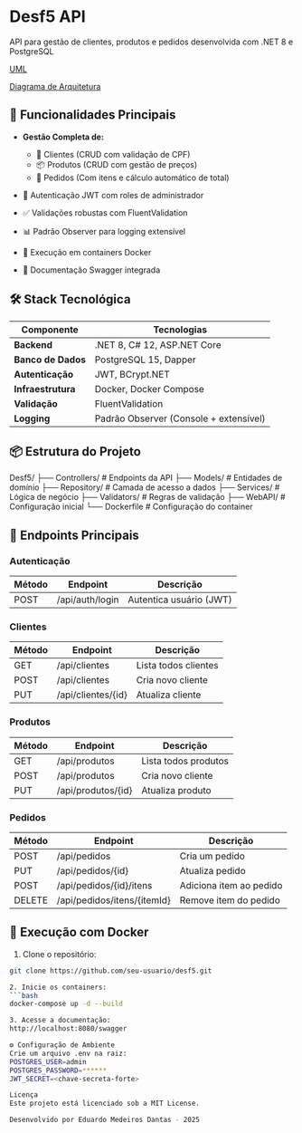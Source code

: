 ﻿# Desf5 API

API para gestão de clientes, produtos e pedidos desenvolvida com .NET 8 e PostgreSQL

[UML](docs/images/uml.png)

[Diagrama de Arquitetura](docs/diagrams/c4.md)

## 🚀 Funcionalidades Principais

- **Gestão Completa de:**
  - 👥 Clientes (CRUD com validação de CPF)
  - 📦 Produtos (CRUD com gestão de preços)
  - 🛒 Pedidos (Com itens e cálculo automático de total)
  
- 🔐 Autenticação JWT com roles de administrador
- ✅ Validações robustas com FluentValidation
- 📊 Padrão Observer para logging extensível
- 🐳 Execução em containers Docker
- 📄 Documentação Swagger integrada

## 🛠 Stack Tecnológica

| Componente       | Tecnologias                                                                 |
|------------------|-----------------------------------------------------------------------------|
| **Backend**      | .NET 8, C# 12, ASP.NET Core                                                 |
| **Banco de Dados**| PostgreSQL 15, Dapper                                                      |
| **Autenticação** | JWT, BCrypt.NET                                                             |
| **Infraestrutura**| Docker, Docker Compose                                                     |
| **Validação**    | FluentValidation                                                            |
| **Logging**      | Padrão Observer (Console + extensível)                                      |

## 📦 Estrutura do Projeto

Desf5/
├── Controllers/ # Endpoints da API
├── Models/ # Entidades de domínio
├── Repository/ # Camada de acesso a dados
├── Services/ # Lógica de negócio
├── Validators/ # Regras de validação
├── WebAPI/ # Configuração inicial
└── Dockerfile # Configuração do container

## 🔌 Endpoints Principais

### Autenticação
| Método | Endpoint       | Descrição                |
|--------|----------------|--------------------------|
| POST   | /api/auth/login| Autentica usuário (JWT)  |

### Clientes
| Método | Endpoint            | Descrição                |
|--------|---------------------|--------------------------|
| GET    | /api/clientes       | Lista todos clientes     |
| POST   | /api/clientes       | Cria novo cliente        |
| PUT    | /api/clientes/{id}  | Atualiza cliente         |

### Produtos
| Método | Endpoint            | Descrição                |
|--------|---------------------|--------------------------|
| GET    | /api/produtos       | Lista todos produtos     |
| POST   | /api/produtos       | Cria novo cliente        |
| PUT    | /api/produtos/{id}  | Atualiza produto         |

### Pedidos
| Método | Endpoint                    | Descrição                |
|--------|-----------------------------|--------------------------|
| POST   | /api/pedidos                | Cria um pedido           |
| PUT    | /api/pedidos/{id}           | Atualiza pedido          |
| POST   | /api/pedidos/{id}/itens     | Adiciona item ao pedido  |
| DELETE | /api/pedidos/itens/{itemId} | Remove item do pedido    |

## 🐋 Execução com Docker

1. Clone o repositório:
```bash
git clone https://github.com/seu-usuario/desf5.git

2. Inicie os containers:
```bash
docker-compose up -d --build

3. Acesse a documentação:
http://localhost:8080/swagger

⚙ Configuração de Ambiente
Crie um arquivo .env na raiz:
POSTGRES_USER=admin
POSTGRES_PASSWORD=******
JWT_SECRET=<chave-secreta-forte>

Licença
Este projeto está licenciado sob a MIT License.

Desenvolvido por Eduardo Medeiros Dantas - 2025